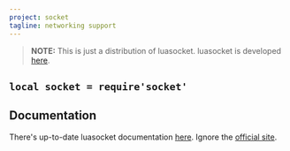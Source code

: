 ```yaml
---
project: socket
tagline: networking support
---
```


> **NOTE:** This is just a distribution of luasocket. luasocket is developed [here][luasocket site].

## `local socket = require'socket'`

## Documentation

There's up-to-date luasocket documentation [here][luasocket doc]. Ignore the [official site].

[luasocket doc]:  https://rawgithub.com/diegonehab/luasocket/master/doc/index.html
[official site]:  http://w3.impa.br/~diego/software/luasocket/
[luasocket site]: https://github.com/diegonehab/luasocket
